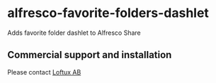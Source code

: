 # alfresco-favorite-folders-dashlet
Adds favorite folder dashlet to Alfresco Share


## Commercial support and installation

Please contact [Loftux AB](https://loftux.com/contact)
